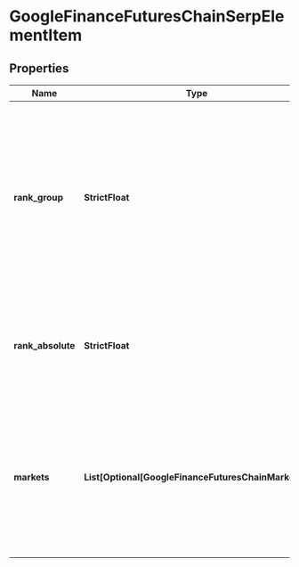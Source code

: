 # GoogleFinanceFuturesChainSerpElementItem


## Properties

| Name | Type | Description | Notes |
|------------ | ------------- | ------------- | -------------|
**rank_group** | **StrictFloat** | group rank in SERP<br>position within a group of elements with identical type values<br>positions of elements with different type values are omitted from rank_group |[optional]|
**rank_absolute** | **StrictFloat** | absolute rank in SERP<br>absolute position among all the elements in SERP |[optional]|
**markets** | **List[Optional[GoogleFinanceFuturesChainMarkets]]** | financial markets data<br>array of items containing market indexes and other financial information related to these indexes |[optional]|